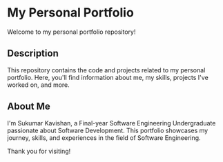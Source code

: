 # My Personal Portfolio

Welcome to my personal portfolio repository!

## Description

This repository contains the code and projects related to my personal portfolio. Here, you'll find information about me, my skills, projects I've worked on, and more.

## About Me

I'm Sukumar Kavishan, a Final-year Software Engineering Undergraduate passionate about Software Development. This portfolio showcases my journey, skills, and experiences in the field of Software Engineering.

Thank you for visiting!
